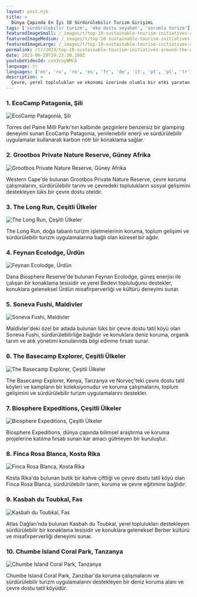```yaml
---
layout: post.njk
title: >
  Dünya Çapında En İyi 10 Sürdürülebilir Turizm Girişimi
tags: ['sürdürülebilir turizm', 'eko dostu seyahat', 'sorumlu turizm']
featuredImageSmall: /_images/t/top-10-sustainable-tourism-initiatives-around-the-world-cover-tr-small.webp
featuredImageMedium: /_images/t/top-10-sustainable-tourism-initiatives-around-the-world-cover-tr-medium.webp
featuredImageLarge: /_images/t/top-10-sustainable-tourism-initiatives-around-the-world-cover-tr-large.webp
permalink: /tr/2023/top-10-sustainable-tourism-initiatives-around-the-world.html
date: 2023-06-28T19:22:30.100Z
youtubeVideoId: cnn3coyWMCA
language: tr
languages: ['en', 'ru', 'ro', 'es', 'fr', 'de', 'it', 'pt', 'pl', 'tr']
description: >
  Çevre, yerel topluluklar ve ekonomi üzerinde olumlu bir etki yaratan yenilikçi ve ilham verici sürdürülebilir turizm girişimlerini keşfedin.
---
```


### 1. EcoCamp Patagonia, Şili

![EcoCamp Patagonia, Şili](/_images/6/6742a48f96c88586b06b2ab37911b32c-medium.webp)

Torres del Paine Milli Parkı'nın kalbinde gezginlere benzersiz bir glamping deneyimi sunan EcoCamp Patagonia, yenilenebilir enerji ve sürdürülebilir uygulamalar kullanarak karbon nötr bir konaklama sağlar.

### 2. Grootbos Private Nature Reserve, Güney Afrika

![Grootbos Private Nature Reserve, Güney Afrika](/_images/e/eaa5ee72ded658f4fe36e7e80eb86388-medium.webp)

Western Cape'de bulunan Grootbos Private Nature Reserve, çevre koruma çalışmalarını, sürdürülebilir tarımı ve çevredeki toplulukların sosyal gelişimini destekleyen lüks bir çevre dostu oteldir.

### 3. The Long Run, Çeşitli Ülkeler

![The Long Run, Çeşitli Ülkeler](/_images/a/a8e0d75c5a7c51b8a4ad54f9e1f554e0-medium.webp)

The Long Run, doğa tabanlı turizm işletmelerinin koruma, toplum gelişimi ve sürdürülebilir turizm uygulamalarına bağlı olan küresel bir ağdır.

### 4. Feynan Ecolodge, Ürdün

![Feynan Ecolodge, Ürdün](/_images/d/ddfabdc4df390bff957d944b3e811414-medium.webp)

Dana Biosphere Reserve'de bulunan Feynan Ecolodge, güneş enerjisi ile çalışan bir konaklama tesisidir ve yerel Bedevi topluluğunu destekler, konuklara geleneksel Ürdün misafirperverliği ve kültürü deneyimi sunar.

### 5. Soneva Fushi, Maldivler

![Soneva Fushi, Maldivler](/_images/6/668992ebbfe5ee583aff7d04bd2a09a1-medium.webp)

Maldivler'deki özel bir adada bulunan lüks bir çevre dostu tatil köyü olan Soneva Fushi, sürdürülebilirliğe bağlıdır ve konuklara deniz koruma, organik tarım ve atık yönetimi konularında bilgi edinme fırsatı sunar.

### 6. The Basecamp Explorer, Çeşitli Ülkeler

![The Basecamp Explorer, Çeşitli Ülkeler](/_images/b/bd3adc37b01691298578cc711869b1fd-medium.webp)

The Basecamp Explorer, Kenya, Tanzanya ve Norveç'teki çevre dostu tatil köyleri ve kampların bir koleksiyonudur ve koruma çalışmalarını, toplum gelişimini ve sürdürülebilir turizm uygulamalarını destekler.

### 7. Biosphere Expeditions, Çeşitli Ülkeler

![Biosphere Expeditions, Çeşitli Ülkeler](/_images/6/6186348288586145c4610e3043c1636c-medium.webp)

Biosphere Expeditions, dünya çapında bilimsel araştırma ve koruma projelerine katılma fırsatı sunan kar amacı gütmeyen bir kuruluştur.

### 8. Finca Rosa Blanca, Kosta Rika

![Finca Rosa Blanca, Kosta Rika](/_images/7/7d179226bce9e5e47c1b793d728f85da-medium.webp)

Kosta Rika'da bulunan butik bir kahve çiftliği ve çevre dostu tatil köyü olan Finca Rosa Blanca, sürdürülebilir tarım, koruma ve çevre eğitimine bağlıdır.

### 9. Kasbah du Toubkal, Fas

![Kasbah du Toubkal, Fas](/_images/2/2374792ac83930efe883ea544bf61a2a-medium.webp)

Atlas Dağları'nda bulunan Kasbah du Toubkal, yerel toplulukları destekleyen sürdürülebilir bir konaklama tesisidir ve konuklara geleneksel Berber kültürü ve misafirperverliği deneyimi sunar.

### 10. Chumbe Island Coral Park, Tanzanya

![Chumbe Island Coral Park, Tanzanya](/_images/0/0d49c7b70e08423e8e1518e3e8102dd5-medium.webp)

Chumbe Island Coral Park, Zanzibar'da koruma çalışmalarını ve sürdürülebilir turizm uygulamalarını destekleyen bir deniz koruma alanı ve çevre dostu tatil köyüdür.

